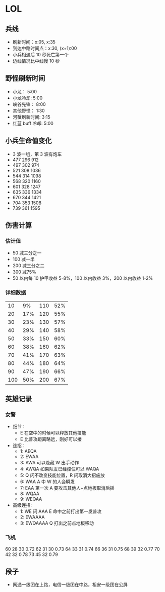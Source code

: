 # LOL

## 兵线

- 刷新时间：x:05, x:35
- 到达中路时间点：x:30, (x+1):00
- 小兵相遇后 10 秒死亡第一个
- 边线情况比中线慢 10 秒

## 野怪刷新时间

- 小龙： 5:00
- 小龙冷却: 5:00
- 峡谷先锋： 8:00
- 其他野怪： 1:30
- 河蟹刷新时间: 3:15
- 红蓝 buff 冷却: 5:00

## 小兵生命值变化

- 3 波一组，第 3 波有炮车
- 477 296 912
- 497 302 974
- 521 308 1036
- 544 314 1098
- 568 320 1160
- 601 328 1247
- 635 336 1334
- 670 344 1421
- 704 353 1508
- 739 361 1595

## 伤害计算

### 估计值

- 50 减三分之一
- 100 减一半
- 200 减三分之二
- 300 减75%
- 50 以内每 10 护甲收益 5-8%，100 以内收益 3%，200 以内收益 1-2%

### 详细数据

|     |     |     |     |
| --- | --- | --- | --- |
| 10  | 9%  | 110 | 52% |
| 20  | 17% | 120 | 55% |
| 30  | 23% | 130 | 57% |
| 40  | 29% | 140 | 58% |
| 50  | 33% | 150 | 60% |
| 60  | 38% | 160 | 62% |
| 70  | 41% | 170 | 63% |
| 80  | 44% | 180 | 64% |
| 90  | 47% | 190 | 66% |
| 100 | 50% | 200 | 67% |

## 英雄记录

### 女警

- 细节：
  - E 在空中的时候可以释放其他技能
  - E 比普攻距离略远，刚好可以接
- 连招：
  - 1: AEQA
  - 2: EWAA
  - 3: AWA 可以隐藏 W 出手动作
  - 4: AWQA 如果队友已经控住可以 WAQA
  - 5: Q 闪不改变技能位置，R 闪取消大招施放
  - 6: WAA A 中 W 的人会瞬发
  - 7: EAA 第一次 A 要攻击其他人+点地板取消后摇
  - 8: WQAA
  - 9: WEQAA
- 高级连招:
  - 1: WE 闪 AAA E 命中之前打出第一发普攻
  - 2: EWAAAA
  - 3: EWQAAAA Q 打出之前点地板移动

### 飞机

60 28 30 0.72
62 31 30 0.73
64 33 31 0.74
66 36 31 0.75
68 39 32 0.77
70 42 32 0.78
73 45 32 0.79

## 段子

- 网通一级团在上路，电信一级团在中路，祖安一级团在公屏